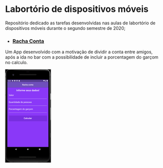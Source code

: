 # Labortório de dispositivos móveis

Repositório dedicado as tarefas desenvolvidas nas aulas de labortório de dispositivos móveis durante o segundo semestre de 2020;

- ### [Racha Conta](https://github.com/Gabriel-Volpini/Lab-Dispositivos-moveis/tree/master/racha_conta)
Um App desenvolvido com a motivação de dividir a conta entre amigos, após a ida no bar com a possibilidade de incluir a porcentagem do garçom no calculo.

![](/racha_conta/example/demo.gif)
